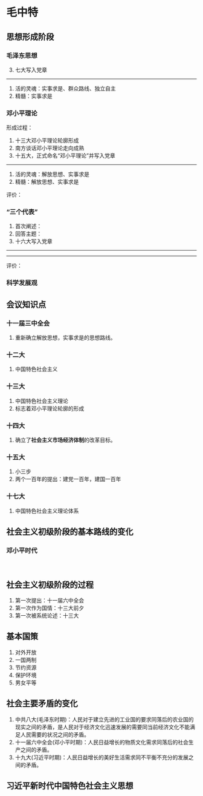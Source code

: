 # 毛中特





## 思想形成阶段



### 毛泽东思想

3. 七大写入党章

--------

1. 活的灵魂：实事求是、群众路线、独立自主
2. 精髓：实事求是



### 邓小平理论

形成过程：

1. 十三大邓小平理论轮廓形成
2. 南方谈话邓小平理论走向成熟
3. 十五大，正式命名“邓小平理论”并写入党章

--------

1. 活的灵魂：解放思想、实事求是
2. 精髓：解放思想、实事求是

评价： 



### “三个代表”

1. 首次阐述：
2. 回答主题：
3. 十六大写入党章

-------





------

评价： 



### 科学发展观









## 会议知识点









### 十一届三中全会

1. 重新确立解放思想，实事求是的思想路线。

### 十二大

1. 中国特色社会主义

###  十三大

1. 中国特色社会主义理论
2. 标志着邓小平理论轮廓的形成



### 十四大

1. 确立了**社会主义市场经济体制**的改革目标。

### 十五大

1. 小三步
2. 两个一百年的提出：建党一百年，建国一百年



### 十七大 

1. 中国特色社会主义理论体系





## 社会主义初级阶段的基本路线的变化



### 邓小平时代

​	



## 社会主义初级阶段的过程

1. 第一次提出：十一届六中全会
2. 第一次作为国情：十三大前夕
3. 第一次被系统论述：十三大



## 基本国策

1. 对外开放
2. 一国两制
3. 节约资源
4. 保护环境
5. 男女平等

## 社会主要矛盾的变化

1. 中共八大(毛泽东时期)：人民对于建立先进的工业国的要求同落后的农业国的现实之间的矛盾，是人民对于经济文化迅速发展的需要同当前经济文化不能满足人民需要的状况之间的矛盾。
2. 十一届六中全会(邓小平时期)：人民日益增长的物质文化需求同落后的社会生产之间的矛盾。
3. 十九大(习近平时期)：人民日益增长的美好生活需求同不平衡不充分的发展之间的矛盾。

## 习近平新时代中国特色社会主义思想